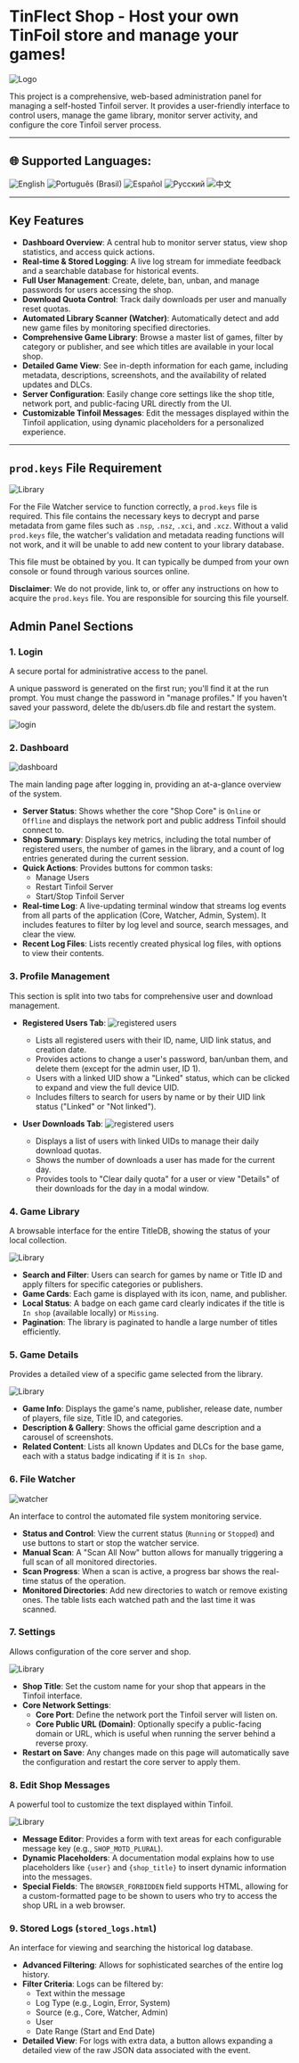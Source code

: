 # TinFlect Shop - Host your own TinFoil store and manage your games!


![Logo](https://i.imgur.com/X6u5b1a.png)

This project is a comprehensive, web-based administration panel for managing a self-hosted Tinfoil server. It provides a user-friendly interface to control users, manage the game library, monitor server activity, and configure the core Tinfoil server process.

---

## 🌐 Supported Languages:

![English](https://img.shields.io/badge/English-blue) ![Português (Brasil)](https://img.shields.io/badge/Portugu%C3%AAs%20(Brasil)-green) ![Español](https://img.shields.io/badge/Espa%C3%B1ol-orange) ![Русский](https://img.shields.io/badge/Русский-red) ![中文](https://img.shields.io/badge/%E4%B8%AD%E6%96%87-purple)

---

## Key Features

* **Dashboard Overview**: A central hub to monitor server status, view shop statistics, and access quick actions.
* **Real-time & Stored Logging**: A live log stream for immediate feedback and a searchable database for historical events.
* **Full User Management**: Create, delete, ban, unban, and manage passwords for users accessing the shop.
* **Download Quota Control**: Track daily downloads per user and manually reset quotas.
* **Automated Library Scanner (Watcher)**: Automatically detect and add new game files by monitoring specified directories.
* **Comprehensive Game Library**: Browse a master list of games, filter by category or publisher, and see which titles are available in your local shop.
* **Detailed Game View**: See in-depth information for each game, including metadata, descriptions, screenshots, and the availability of related updates and DLCs.
* **Server Configuration**: Easily change core settings like the shop title, network port, and public-facing URL directly from the UI.
* **Customizable Tinfoil Messages**: Edit the messages displayed within the Tinfoil application, using dynamic placeholders for a personalized experience.

---

## `prod.keys` File Requirement
![Library](https://i.imgur.com/oTkA3Dn.png)

For the File Watcher service to function correctly, a `prod.keys` file is required. This file contains the necessary keys to decrypt and parse metadata from game files such as `.nsp`, `.nsz`, `.xci`, and `.xcz`. Without a valid `prod.keys` file, the watcher's validation and metadata reading functions will not work, and it will be unable to add new content to your library database.

This file must be obtained by you. It can typically be dumped from your own console or found through various sources online.

**Disclaimer**: We do not provide, link to, or offer any instructions on how to acquire the `prod.keys` file. You are responsible for sourcing this file yourself.

## Admin Panel Sections

### 1. Login
A secure portal for administrative access to the panel.

A unique password is generated on the first run; you'll find it at the run prompt. You must change the password in "manage profiles." If you haven't saved your password, delete the db/users.db file and restart the system.

![login](https://i.imgur.com/S1Yk6Uu.png)

### 2. Dashboard
![dashboard](https://i.imgur.com/yKkPj77.jpeg)

The main landing page after logging in, providing an at-a-glance overview of the system.

* **Server Status**: Shows whether the core "Shop Core" is `Online` or `Offline` and displays the network port and public address Tinfoil should connect to.
* **Shop Summary**: Displays key metrics, including the total number of registered users, the number of games in the library, and a count of log entries generated during the current session.
* **Quick Actions**: Provides buttons for common tasks:
    * Manage Users
    * Restart Tinfoil Server
    * Start/Stop Tinfoil Server
* **Real-time Log**: A live-updating terminal window that streams log events from all parts of the application (Core, Watcher, Admin, System). It includes features to filter by log level and source, search messages, and clear the view.
* **Recent Log Files**: Lists recently created physical log files, with options to view their contents.

### 3. Profile Management

This section is split into two tabs for comprehensive user and download management.

* **Registered Users Tab**:
![registered users](https://i.imgur.com/0WTRtRW.png)

    * Lists all registered users with their ID, name, UID link status, and creation date.
    * Provides actions to change a user's password, ban/unban them, and delete them (except for the admin user, ID 1).
    * Users with a linked UID show a "Linked" status, which can be clicked to expand and view the full device UID.
    * Includes filters to search for users by name or by their UID link status ("Linked" or "Not linked").

* **User Downloads Tab**:
![registered users](https://i.imgur.com/bWCrH23.png)

    * Displays a list of users with linked UIDs to manage their daily download quotas.
    * Shows the number of downloads a user has made for the current day.
    * Provides tools to "Clear daily quota" for a user or view "Details" of their downloads for the day in a modal window.

### 4. Game Library
A browsable interface for the entire TitleDB, showing the status of your local collection.

![Library](https://i.imgur.com/rYaLZFe.png)

* **Search and Filter**: Users can search for games by name or Title ID and apply filters for specific categories or publishers.
* **Game Cards**: Each game is displayed with its icon, name, and publisher.
* **Local Status**: A badge on each game card clearly indicates if the title is `In shop` (available locally) or `Missing`.
* **Pagination**: The library is paginated to handle a large number of titles efficiently.

### 5. Game Details 
Provides a detailed view of a specific game selected from the library.

![Library](https://i.imgur.com/flJpNPN.png)

* **Game Info**: Displays the game's name, publisher, release date, number of players, file size, Title ID, and categories.
* **Description & Gallery**: Shows the official game description and a carousel of screenshots.
* **Related Content**: Lists all known Updates and DLCs for the base game, each with a status badge indicating if it is `In shop`.

### 6. File Watcher
![watcher](https://i.imgur.com/aNY35JO.png)

An interface to control the automated file system monitoring service.

* **Status and Control**: View the current status (`Running` or `Stopped`) and use buttons to start or stop the watcher service.
* **Manual Scan**: A "Scan All Now" button allows for manually triggering a full scan of all monitored directories.
* **Scan Progress**: When a scan is active, a progress bar shows the real-time status of the operation.
* **Monitored Directories**: Add new directories to watch or remove existing ones. The table lists each watched path and the last time it was scanned.

### 7. Settings
Allows configuration of the core server and shop.

![Library](https://i.imgur.com/S8VR7QO.png)

* **Shop Title**: Set the custom name for your shop that appears in the Tinfoil interface.
* **Core Network Settings**:
    * **Core Port**: Define the network port the Tinfoil server will listen on.
    * **Core Public URL (Domain)**: Optionally specify a public-facing domain or URL, which is useful when running the server behind a reverse proxy.
* **Restart on Save**: Any changes made on this page will automatically save the configuration and restart the core server to apply them.

### 8. Edit Shop Messages
A powerful tool to customize the text displayed within Tinfoil.

![Library](https://i.imgur.com/ffkX1mM.png)

* **Message Editor**: Provides a form with text areas for each configurable message key (e.g., `SHOP_MOTD_PLURAL`).
* **Dynamic Placeholders**: A documentation modal explains how to use placeholders like `{user}` and `{shop_title}` to insert dynamic information into the messages.
* **Special Fields**: The `BROWSER_FORBIDDEN` field supports HTML, allowing for a custom-formatted page to be shown to users who try to access the shop URL in a web browser.

### 9. Stored Logs (`stored_logs.html`)
An interface for viewing and searching the historical log database.

* **Advanced Filtering**: Allows for sophisticated searches of the entire log history.
* **Filter Criteria**: Logs can be filtered by:
    * Text within the message
    * Log Type (e.g., Login, Error, System)
    * Source (e.g., Core, Watcher, Admin)
    * User
    * Date Range (Start and End Date)
* **Detailed View**: For logs with extra data, a button allows expanding a detailed view of the raw JSON data associated with the event.
